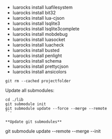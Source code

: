 * luarocks install luafilesystem
* luarocks install bit32
* luarocks install lua-cjson
* luarocks install lsqlite3
* luarocks install lsqlite3complete
* luarocks install mobdebug
* luarocks install luasocket
* luarocks install luacheck
* luarocks install busted
* luarocks install penlight
* luarocks install schema
* luarocks install prettycjson
* luarocks install ansicolors



```shell
git rm --cached projectfolder
```


Update all submodules:
```
cd ./lib
git submodule init
git submodule update --force --merge --remote
``'

**Update git submodules**
```
git submodule update --remote --merge --init 
```